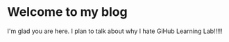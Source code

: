 # Welcome to my blog

I'm glad you are here. I plan to talk about why I hate GiHub Learning Lab!!!!!
